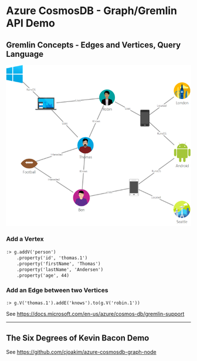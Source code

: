 # Azure CosmosDB - Graph/Gremlin API Demo

## Gremlin Concepts - Edges and Vertices, Query Language

![sample-graph](img/sample-graph.png)

### Add a Vertex

```
:> g.addV('person')
    .property('id', 'thomas.1')
    .property('firstName', 'Thomas')
    .property('lastName', 'Andersen')
    .property('age', 44)
```

### Add an Edge between two Vertices

```
:> g.V('thomas.1').addE('knows').to(g.V('robin.1'))
```

See https://docs.microsoft.com/en-us/azure/cosmos-db/gremlin-support

---

## The Six Degrees of Kevin Bacon Demo

See https://github.com/cjoakim/azure-cosmosdb-graph-node
